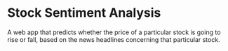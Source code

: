 # Stock Sentiment Analysis
A web app that predicts whether the price of a particular stock is going to rise or fall, based on the news headlines concerning that particular stock.
